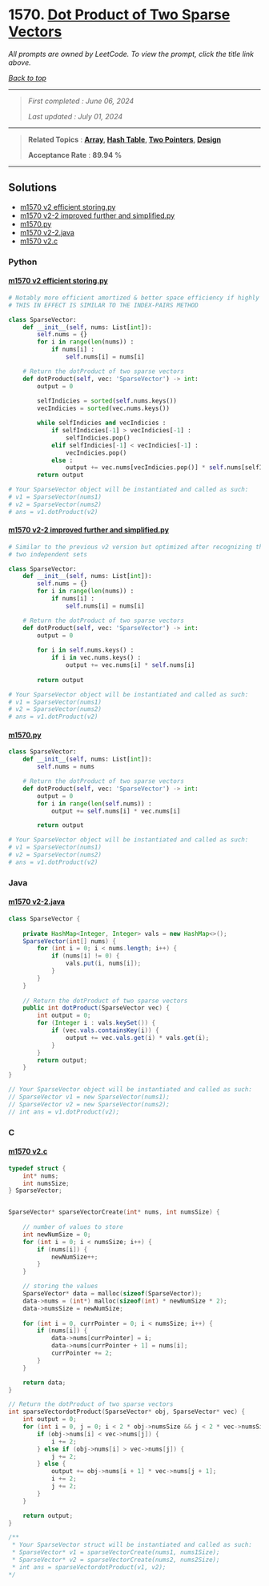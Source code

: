 # 1570. [Dot Product of Two Sparse Vectors](<https://leetcode.com/problems/dot-product-of-two-sparse-vectors>)

*All prompts are owned by LeetCode. To view the prompt, click the title link above.*

*[Back to top](<../README.md>)*

------

> *First completed : June 06, 2024*
>
> *Last updated : July 01, 2024*

------

> **Related Topics** : **[Array](<by_topic/Array.md>), [Hash Table](<by_topic/Hash Table.md>), [Two Pointers](<by_topic/Two Pointers.md>), [Design](<by_topic/Design.md>)**
>
> **Acceptance Rate** : **89.94 %**

------

## Solutions

- [m1570 v2 efficient storing.py](<../my-submissions/m1570 v2 efficient storing.py>)
- [m1570 v2-2 improved further and simplified.py](<../my-submissions/m1570 v2-2 improved further and simplified.py>)
- [m1570.py](<../my-submissions/m1570.py>)
- [m1570 v2-2.java](<../my-submissions/m1570 v2-2.java>)
- [m1570 v2.c](<../my-submissions/m1570 v2.c>)
### Python
#### [m1570 v2 efficient storing.py](<../my-submissions/m1570 v2 efficient storing.py>)
```Python
# Notably more efficient amortized & better space efficiency if highly sparse
# THIS IN EFFECT IS SIMILAR TO THE INDEX-PAIRS METHOD

class SparseVector:
    def __init__(self, nums: List[int]):
        self.nums = {}
        for i in range(len(nums)) :
            if nums[i] :
                self.nums[i] = nums[i]

    # Return the dotProduct of two sparse vectors
    def dotProduct(self, vec: 'SparseVector') -> int:
        output = 0
        
        selfIndicies = sorted(self.nums.keys())
        vecIndicies = sorted(vec.nums.keys())

        while selfIndicies and vecIndicies :
            if selfIndicies[-1] > vecIndicies[-1] :
                selfIndicies.pop()
            elif selfIndicies[-1] < vecIndicies[-1] :
                vecIndicies.pop()
            else :
                output += vec.nums[vecIndicies.pop()] * self.nums[selfIndicies.pop()]
        return output

# Your SparseVector object will be instantiated and called as such:
# v1 = SparseVector(nums1)
# v2 = SparseVector(nums2)
# ans = v1.dotProduct(v2)
```

#### [m1570 v2-2 improved further and simplified.py](<../my-submissions/m1570 v2-2 improved further and simplified.py>)
```Python
# Similar to the previous v2 version but optimized after recognizing the lack of need for
# two independent sets

class SparseVector:
    def __init__(self, nums: List[int]):
        self.nums = {}
        for i in range(len(nums)) :
            if nums[i] :
                self.nums[i] = nums[i]

    # Return the dotProduct of two sparse vectors
    def dotProduct(self, vec: 'SparseVector') -> int:
        output = 0
        
        for i in self.nums.keys() :
            if i in vec.nums.keys() :
                output += vec.nums[i] * self.nums[i]
                
        return output

# Your SparseVector object will be instantiated and called as such:
# v1 = SparseVector(nums1)
# v2 = SparseVector(nums2)
# ans = v1.dotProduct(v2)
```

#### [m1570.py](<../my-submissions/m1570.py>)
```Python
class SparseVector:
    def __init__(self, nums: List[int]):
        self.nums = nums

    # Return the dotProduct of two sparse vectors
    def dotProduct(self, vec: 'SparseVector') -> int:
        output = 0
        for i in range(len(self.nums)) :
            output += self.nums[i] * vec.nums[i]

        return output

# Your SparseVector object will be instantiated and called as such:
# v1 = SparseVector(nums1)
# v2 = SparseVector(nums2)
# ans = v1.dotProduct(v2)
```

### Java
#### [m1570 v2-2.java](<../my-submissions/m1570 v2-2.java>)
```Java
class SparseVector {
    
    private HashMap<Integer, Integer> vals = new HashMap<>();
    SparseVector(int[] nums) {
        for (int i = 0; i < nums.length; i++) {
            if (nums[i] != 0) {
                vals.put(i, nums[i]);
            }
        }
    }
    
	// Return the dotProduct of two sparse vectors
    public int dotProduct(SparseVector vec) {
        int output = 0;
        for (Integer i : vals.keySet()) {
            if (vec.vals.containsKey(i)) {
                output += vec.vals.get(i) * vals.get(i);
            }
        }
        return output;
    }
}

// Your SparseVector object will be instantiated and called as such:
// SparseVector v1 = new SparseVector(nums1);
// SparseVector v2 = new SparseVector(nums2);
// int ans = v1.dotProduct(v2);
```

### C
#### [m1570 v2.c](<../my-submissions/m1570 v2.c>)
```C
typedef struct {
    int* nums;
    int numsSize;
} SparseVector;


SparseVector* sparseVectorCreate(int* nums, int numsSize) {
    
    // number of values to store
    int newNumSize = 0;
    for (int i = 0; i < numsSize; i++) {
        if (nums[i]) {
            newNumSize++;
        }
    }

    // storing the values
    SparseVector* data = malloc(sizeof(SparseVector));
    data->nums = (int*) malloc(sizeof(int) * newNumSize * 2);
    data->numsSize = newNumSize;
    
    for (int i = 0, currPointer = 0; i < numsSize; i++) {
        if (nums[i]) {
            data->nums[currPointer] = i;
            data->nums[currPointer + 1] = nums[i];
            currPointer += 2;
        }
    }

    return data;
}

// Return the dotProduct of two sparse vectors
int sparseVectordotProduct(SparseVector* obj, SparseVector* vec) {
    int output = 0;
    for (int i = 0, j = 0; i < 2 * obj->numsSize && j < 2 * vec->numsSize;) {
        if (obj->nums[i] < vec->nums[j]) {
            i += 2;
        } else if (obj->nums[i] > vec->nums[j]) {
            j += 2;
        } else {
            output += obj->nums[i + 1] * vec->nums[j + 1];
            i += 2;
            j += 2;
        }
    }

    return output;
}

/**
 * Your SparseVector struct will be instantiated and called as such:
 * SparseVector* v1 = sparseVectorCreate(nums1, nums1Size);
 * SparseVector* v2 = sparseVectorCreate(nums2, nums2Size);
 * int ans = sparseVectordotProduct(v1, v2);
*/
```

